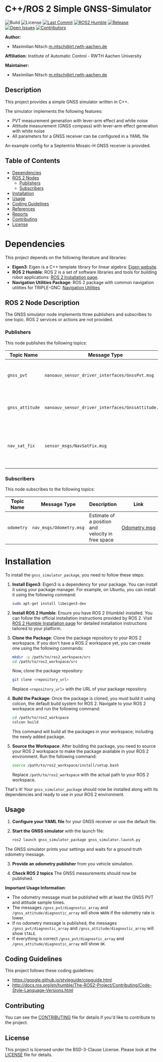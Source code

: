 # C++/ROS 2 Simple GNSS-Simulator
![Build](https://github.com/maximilian-nitsch/GNSS-Simulator/actions/workflows/ci.yaml/badge.svg)<!-- -->
![License](https://img.shields.io/github/license/maximilian-nitsch/GNSS-Simulator.svg)<!-- -->
[![Last Commit](https://img.shields.io/github/last-commit/maximilian-nitsch/GNSS-Simulator)](https://github.com/maximilian-nitsch/GNSS-Simulator/commits/main)<!-- -->
[![ROS2 Humble](https://img.shields.io/badge/ROS2-Humble-blue)](https://index.ros.org/doc/ros2/Installation/Humble/)<!-- -->
[![Release](https://img.shields.io/github/v/release/maximilian-nitsch/GNSS-Simulator)](https://github.com/maximilian-nitsch/GNSS-Simulator/releases)<!-- -->
[![Open Issues](https://img.shields.io/github/issues/maximilian-nitsch/GNSS-Simulator)](https://github.com/maximilian-nitsch/GNSS-Simulator/issues)<!-- -->
[![Contributors](https://img.shields.io/github/contributors/maximilian-nitsch/GNSS-Simulator)](https://github.com/maximilian-nitsch/GNSS-Simulator/graphs/contributors)

<!--- protected region package header begins -->
**Author:**
- Maximilian Nitsch <m.nitsch@irt.rwth-aachen.de>

**Affiliation:** Institute of Automatic Control - RWTH Aachen University

**Maintainer:**
  - Maximilian Nitsch <m.nitsch@irt.rwth-aachen.de>
<!--- protected region package header ends -->

## Description
This project provides a simple GNSS simulator written in C++.

The simulator implements the following features:
- PVT measurement generation with lever-arm effect and white noise
- Attitude measurement (GNSS compass) with lever-arm effect generation with white noise
- All parameters for a GNSS receiver can be configured in a YAML file

An example config for a Septentrio Mosaic-H GNSS receiver is provided.

## Table of Contents

- [Dependencies](#dependencies)
- [ROS 2 Nodes](#ros-2-nodes)
  - [Publishers](#publisher-node)
  - [Subscribers](#subscriber-node)
- [Installation](#installation)
- [Usage](#usage)
- [Coding Guidelines](#coding-guidelines)
- [References](#references)
- [Reports](#reports)
- [Contributing](#contributing)
- [License](#license)

# Dependencies

This project depends on the following literature and libraries:

- **Eigen3**: Eigen is a C++ template library for linear algebra: [Eigen website](https://eigen.tuxfamily.org/).
- **ROS 2 Humble**: ROS 2 is a set of software libraries and tools for building robot applications: [ROS 2 Installation page](https://docs.ros.org/en/humble/Installation.html).
- **Navigation Utilities Package**: ROS 2 package with common navigation utilities for TRIPLE-GNC: [Navigation Utilities](https://gitlab.informatik.uni-bremen.de/triple/gnc/utilities/navigation-utilities)


## ROS 2 Node Description

The GNSS simulator node implements three publishers and subscribes to one topic.
ROS 2 services or actions are not provided.

### Publishers

This node publishes the following topics:

| Topic Name       | Message Type        | Description                        | Link     |
|------------------|---------------------|------------------------------------|----------|
| `gnss_pvt`   | `nanoauv_sensor_driver_interfaces/GnssPvt.msg`   | Custom GNSS PVT (position, velocity, time) data | [GnssPvt.msg](https://gitlab.informatik.uni-bremen.de/triple/gnc/interfaces/-/blob/b95efc88d33a9e439025056c988c6459589b86e5/nanoauv_sensor_driver_interfaces/msg/GnssPvt.msg) |
| `gnss_attitude`  | `nanoauv_sensor_driver_interfaces/GnssAttitude.msg` | Custom GNSS attitude (compass) data | [GnssAttitude.msg](https://gitlab.informatik.uni-bremen.de/triple/gnc/interfaces/-/blob/b95efc88d33a9e439025056c988c6459589b86e5/nanoauv_sensor_driver_interfaces/msg/GnssAttitude.msg) |
| `nav_sat_fix`  | `sensor_msgs/NavSatFix.msg` | Navigation Satellite fix for any Global Navigation Satellite System | [NavSatFix.msg](http://docs.ros.org/en/noetic/api/sensor_msgs/html/msg/NavSatFix.html) |

### Subscribers

This node subscribes to the following topics:

| Topic Name        | Message Type        | Description                        | Link     |
|-------------------|---------------------|------------------------------------|----------|
| `odometry`| `nav_msgs/Odometry.msg`| Estimate of a position and velocity in free space | [Odometry.msg](http://docs.ros.org/en/noetic/api/nav_msgs/html/msg/Odometry.html) |


# Installation

To install the `gnss_simulator_package`, you need to follow these steps:

1. **Install Eigen3**: Eigen3 is a dependency for your package. You can install it using your package manager. For example, on Ubuntu, you can install it using the following command:

    ```bash
    sudo apt-get install libeigen3-dev
    ```

2. **Install ROS 2 Humble**: Ensure you have ROS 2 (Humble) installed. You can follow the official installation instructions provided by ROS 2. Visit [ROS 2 Humble Installation page](https://docs.ros.org/en/humble/Installation.html) for detailed installation instructions tailored to your platform.

3. **Clone the Package**: Clone the package repository to your ROS 2 workspace. If you don't have a ROS 2 workspace yet, you can create one using the following commands:

    ```bash
    mkdir -p /path/to/ros2_workspace/src
    cd /path/to/ros2_workspace/src
    ```

    Now, clone the package repository:

    ```bash
    git clone <repository_url>
    ```

    Replace `<repository_url>` with the URL of your package repository.

4. **Build the Package**: Once the package is cloned, you must build it using colcon, the default build system for ROS 2. Navigate to your ROS 2 workspace and run the following command:

    ```bash
    cd /path/to/ros2_workspace
    colcon build
    ```

    This command will build all the packages in your workspace, including the newly added package.

5. **Source the Workspace**: After building the package, you need to source your ROS 2 workspace to make the package available in your ROS 2 environment. Run the following command:

    ```bash
    source /path/to/ros2_workspace/install/setup.bash
    ```

    Replace `/path/to/ros2_workspace` with the actual path to your ROS 2 workspace.

That's it! Your `gnss_simulator_package` should now be installed along with its dependencies and ready to use in your ROS 2 environment.

## Usage

1. **Configure your YAML file** for your GNSS receiver or use the default file.

2. **Start the GNSS simulator** with the launch file:
    ```bash
    ros2 launch gnss_simulator_package gnss_simulator.launch.py
    ```
  The GNSS simulator prints your settings and waits for a ground truth odometry message.

3. **Provide an odometry publisher** from you vehicle simulation.

4. **Check ROS 2 topics** The GNSS measurements should now be published.

**Important Usage Information**:
- The odometry message must be published with at least the GNSS PVT and attitude sample times.
- The messages `/gnss_pvt/diagnostic_array` and `/gnss_attitude/diagnostic_array` will show `WARN` if the odometry rate is lower.
- If no odometry message is published, the messages `/gnss_pvt/diagnostic_array` and `/gnss_attitude/diagnostic_array` will show `STALE`.
- If everything is correct `/gnss_pvt/diagnostic_array` and `/gnss_attitude/diagnostic_array` will show `OK`. 

## Coding Guidelines

This project follows these coding guidelines:
- https://google.github.io/styleguide/cppguide.html
- http://docs.ros.org/en/humble/The-ROS2-Project/Contributing/Code-Style-Language-Versions.html 

## Contributing

You can see the [CONTRIBUTING](CONTRIBUTING) file for details if you'd like to contribute to the project.

## License

This project is licensed under the BSD-3-Clause License. Please look at the [LICENSE](LICENSE) file for details.

